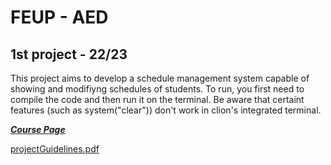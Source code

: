 # FEUP - AED
## 1st project - 22/23

This project aims to develop a schedule management system capable of showing and modifiyng schedules of students.
To run, you first need to compile the code and then run it on the terminal. Be aware that certaint features (such as system("clear")) don't work in clion's integrated terminal.

[***Course Page***](https://sigarra.up.pt/feup/pt/UCURR_GERAL.FICHA_UC_VIEW?pv_ocorrencia_id=501673)

[projectGuidelines.pdf](https://github.com/Adriano-7/trabalho_AED/files/9933280/aed2223_trabalho1.pdf)
